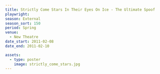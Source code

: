 ```yaml
---
title: Strictly Come Stars In Their Eyes On Ice - The Ultimate Spoof
playwright: 
season: External
season_sort: 150
period: Spring
venue:
  - New Theatre
date_start: 2011-02-08
date_end: 2011-02-10

assets:
  - type: poster
    image: strictly_come_stars.jpg
---
```

